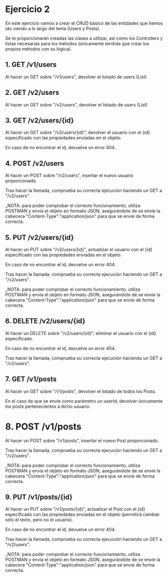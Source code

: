 # Ejercicio 2

En este ejercicio vamos a crear el CRUD básico de las entidades que hemos ido viendo a lo largo del tema (Users y Posts).

Se te proporcionarán creadas las clases a utilizar, así como los Controllers y listas necesarias para los métodos (únicamente tendrás que crear los propios métodos con su lógica).

## 1. GET /v1/users

Al hacer un GET sobre "/v1/users", devolver el listado de users (List<User>)

## 2. GET /v2/users

Al hacer un GET sobre "/v2/users", devolver el listado de users (List<UserV2>)

## 3. GET /v2/users/{id}

Al hacer un GET sobre "/v2/users/{id}", devolver el usuario con el {id} especificado con las propiedades enviadas en el objeto.

En caso de no encontrar el id, devuelve un error 404.

## 4. POST /v2/users

Al hacer un POST sobre "/v2/users", insertar el nuevo usuario proporcionado.

Tras hacer la llamada, comprueba su correcta ejecución haciendo un GET a "/v2/users".

_NOTA: para poder comprobar el correcto funcionamiento, utiliza POSTMAN y envía el objeto en formato JSON, asegurándote de se envíe la cabecera "Content-Type":"application/json" para que se envíe de forma correcta.

## 5. PUT /v2/users/{id}

Al hacer un PUT sobre "/v2/users/{id}", actualizar el usuario con el {id} especificado con las propiedades enviadas en el objeto.

En caso de no encontrar el id, devuelve un error 404.

Tras hacer la llamada, comprueba su correcta ejecución haciendo un GET a "/v2/users".

_NOTA: para poder comprobar el correcto funcionamiento, utiliza POSTMAN y envía el objeto en formato JSON, asegurándote de se envíe la cabecera "Content-Type":"application/json" para que se envíe de forma correcta.

## 6. DELETE /v2/users/{id}

Al hacer un DELETE sobre "/v2/users/{id}", eliminar el usuario con el {id} especificado.

En caso de no encontrar el id, devuelve un error 404.

Tras hacer la llamada, comprueba su correcta ejecución haciendo un GET a "/v2/users".

## 7. GET /v1/posts

Al hacer un GET sobre "/v1/posts", devolver el listado de todos los Posts.

En el caso de que se envíe como parámetro un userId, devolver únicamente los posts pertenecientes a dicho usuario.

# 8. POST /v1/posts

Al hacer un POST sobre "/v1/posts", insertar el nuevo Post proporcionado.

Tras hacer la llamada, comprueba su correcta ejecución haciendo un GET a "/v2/users".

_NOTA: para poder comprobar el correcto funcionamiento, utiliza POSTMAN y envía el objeto en formato JSON, asegurándote de se envíe la cabecera "Content-Type":"application/json" para que se envíe de forma correcta.

## 9. PUT /v1/posts/{id}

Al hacer un PUT sobre "/v1/posts/{id}", actualizar el Post con el {id} especificado con las propiedades enviadas en el objeto (permitirá cambiar sólo el texto, pero no el usuario).

En caso de no encontrar el id, devuelve un error 404.

Tras hacer la llamada, comprueba su correcta ejecución haciendo un GET a "/v2/users".

_NOTA: para poder comprobar el correcto funcionamiento, utiliza POSTMAN y envía el objeto en formato JSON, asegurándote de se envíe la cabecera "Content-Type":"application/json" para que se envíe de forma correcta.

